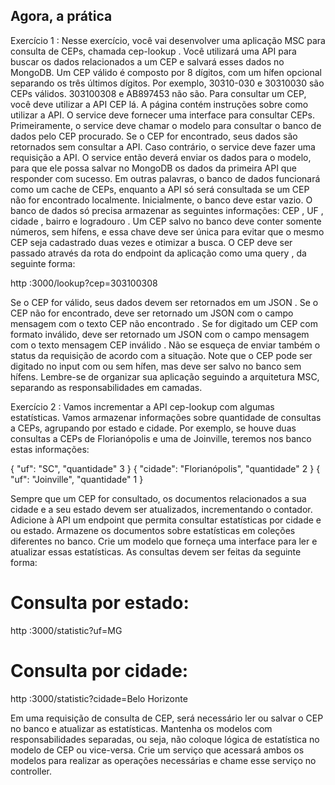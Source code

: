 ## Agora, a prática
Exercício 1 : Nesse exercício, você vai desenvolver uma aplicação MSC para consulta de CEPs, chamada cep-lookup . Você utilizará uma API para buscar os dados relacionados a um CEP e salvará esses dados no MongoDB.
Um CEP válido é composto por 8 dígitos, com um hífen opcional separando os três últimos dígitos. Por exemplo, 30310-030 e 30310030 são CEPs válidos. 303100308 e AB897453 não são.
Para consultar um CEP, você deve utilizar a API CEP lá. A página contém instruções sobre como utilizar a API.
O service deve fornecer uma interface para consultar CEPs. Primeiramente, o service deve chamar o modelo para consultar o banco de dados pelo CEP procurado. Se o CEP for encontrado, seus dados são retornados sem consultar a API. Caso contrário, o service deve fazer uma requisição a API. O service então deverá enviar os dados para o modelo, para que ele possa salvar no MongoDB os dados da primeira API que responder com sucesso. Em outras palavras, o banco de dados funcionará como um cache de CEPs, enquanto a API só será consultada se um CEP não for encontrado localmente. Inicialmente, o banco deve estar vazio.
O banco de dados só precisa armazenar as seguintes informações: CEP , UF , cidade , bairro e logradouro . Um CEP salvo no banco deve conter somente números, sem hífens, e essa chave deve ser única para evitar que o mesmo CEP seja cadastrado duas vezes e otimizar a busca.
O CEP deve ser passado através da rota do endpoint da aplicação como uma query , da seguinte forma:

http :3000/lookup?cep=303100308

Se o CEP for válido, seus dados devem ser retornados em um JSON . Se o CEP não for encontrado, deve ser retornado um JSON com o campo mensagem com o texto CEP não encontrado . Se for digitado um CEP com formato inválido, deve ser retornado um JSON com o campo mensagem com o texto mensagem CEP inválido .
Não se esqueça de enviar também o status da requisição de acordo com a situação.
Note que o CEP pode ser digitado no input com ou sem hífen, mas deve ser salvo no banco sem hífens.
Lembre-se de organizar sua aplicação seguindo a arquitetura MSC, separando as responsabilidades em camadas.

Exercício 2 : Vamos incrementar a API cep-lookup com algumas estatísticas. Vamos armazenar informações sobre quantidade de consultas a CEPs, agrupando por estado e cidade. Por exemplo, se houve duas consultas a CEPs de Florianópolis e uma de Joinville, teremos nos banco estas informações:

{
  "uf": "SC",
  "quantidade" 3
}
{
  "cidade": "Florianópolis",
  "quantidade" 2
}
{
  "uf": "Joinville",
  "quantidade" 1
}

Sempre que um CEP for consultado, os documentos relacionados a sua cidade e a seu estado devem ser atualizados, incrementando o contador.
Adicione à API um endpoint que permita consultar estatísticas por cidade e ou estado. Armazene os documentos sobre estatísticas em coleções diferentes no banco. Crie um modelo que forneça uma interface para ler e atualizar essas estatísticas.
As consultas devem ser feitas da seguinte forma:

# Consulta por estado:
http :3000/statistic?uf=MG

# Consulta por cidade:
http :3000/statistic?cidade=Belo Horizonte

Em uma requisição de consulta de CEP, será necessário ler ou salvar o CEP no banco e atualizar as estatísticas. Mantenha os modelos com responsabilidades separadas, ou seja, não coloque lógica de estatística no modelo de CEP ou vice-versa. Crie um serviço que acessará ambos os modelos para realizar as operações necessárias e chame esse serviço no controller.
